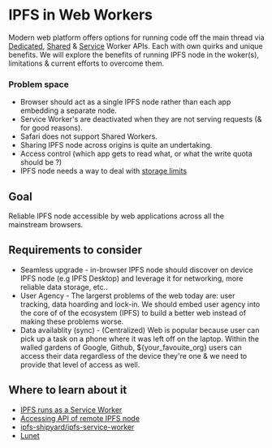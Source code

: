 # IPFS in Web Workers

Modern web platform offers options for running code off the main thread via [Dedicated](https://developer.mozilla.org/en-US/docs/Web/API/Web_Workers_API), [Shared](https://developer.mozilla.org/en-US/docs/Web/API/SharedWorker) & [Service](https://developer.mozilla.org/en-US/docs/Web/API/ServiceWorker) Worker APIs. Each with own quirks and unique benefits. We will explore the benefits of running IPFS node in the woker(s), limitations & current efforts to overcome them.

### Problem space

- Browser should act as a single IPFS node rather than each app embedding a separate node.
- Service Worker's are deactivated when they are not serving requests (& for good reasons).
- Safari does not support Shared Workers.
- Sharing IPFS node across origins is quite an undertaking.
- Access control (which app gets to read what, or what the write quota should be ?)
- IPFS node needs a way to deal with [storage limits](https://developer.mozilla.org/en-US/docs/Web/API/IndexedDB_API/Browser_storage_limits_and_eviction_criteria#Storage_limits)

## Goal

Reliable IPFS node accessible by web applications across all the mainstream browsers.

## Requirements to consider

- Seamless upgrade - in-browser IPFS node should discover on device IPFS node (e.g IPFS Desktop) and leverage it for networking, more reliable data storage, etc..
- User Agency - The largerst problems of the web today are: user tracking, data hoarding and lock-in. We should embed user agency into the core of of the ecosystem (IPFS) to build a better web instead of making these problems worse.
- Data availablity (sync) - (Centralized) Web is popular because user can pick up a task on a phone where it was left off on the laptop. Within the walled gardens of Google, Github, ${your_favouite_org} users can access their data regardless of the device they're one & we need to provide that level of access as well.


## Where to learn about it

- [IPFS runs as a Service Worker](https://github.com/ipfs/in-web-browsers/issues/55)
- [Accessing API of remote IPFS node](https://github.com/ipfs/in-web-browsers/issues/137)
- [ipfs-shipyard/ipfs-service-worker](https://github.com/ipfs-shipyard/ipfs-service-worker)
- [Lunet](https://github.com/gozala/lunet)
